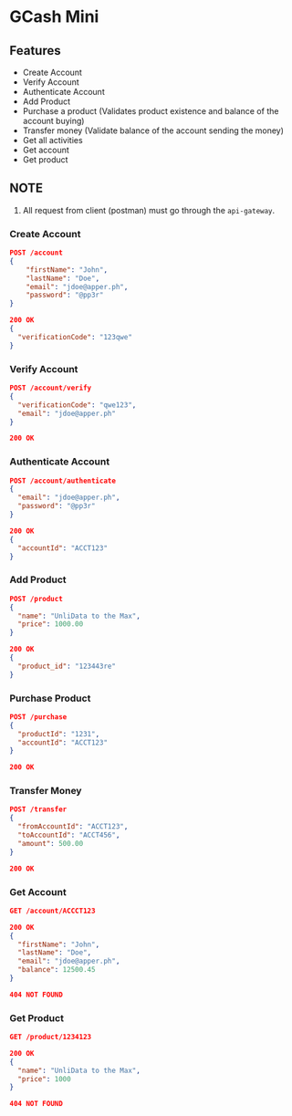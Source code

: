 # GCash Mini

## Features
- Create Account
- Verify Account
- Authenticate Account
- Add Product
- Purchase a product (Validates product existence and balance of the account buying)
- Transfer money (Validate balance of the account sending the money)
- Get all activities
- Get account
- Get product

## NOTE
1. All request from client (postman) must go through the `api-gateway`.

### Create Account
```json
POST /account
{
    "firstName": "John",
    "lastName": "Doe",
    "email": "jdoe@apper.ph",
    "password": "@pp3r"
}

200 OK
{
  "verificationCode": "123qwe"
}
```

### Verify Account
```json
POST /account/verify
{
  "verificationCode": "qwe123",
  "email": "jdoe@apper.ph"
}

200 OK
```

### Authenticate Account
```json
POST /account/authenticate
{
  "email": "jdoe@apper.ph",
  "password": "@pp3r"
}

200 OK
{
  "accountId": "ACCT123"
}
```

### Add Product
```json
POST /product
{
  "name": "UnliData to the Max",
  "price": 1000.00
}

200 OK
{
  "product_id": "123443re"
}
```

### Purchase Product
```json
POST /purchase
{
  "productId": "1231",
  "accountId": "ACCT123"
}

200 OK
```

### Transfer Money
```json
POST /transfer
{
  "fromAccountId": "ACCT123",
  "toAccountId": "ACCT456",
  "amount": 500.00
}

200 OK
```

### Get Account
```json
GET /account/ACCCT123

200 OK
{
  "firstName": "John",
  "lastName": "Doe",
  "email": "jdoe@apper.ph",
  "balance": 12500.45
}

404 NOT FOUND
```

### Get Product
```json
GET /product/1234123

200 OK
{
  "name": "UnliData to the Max",
  "price": 1000
}

404 NOT FOUND
```
